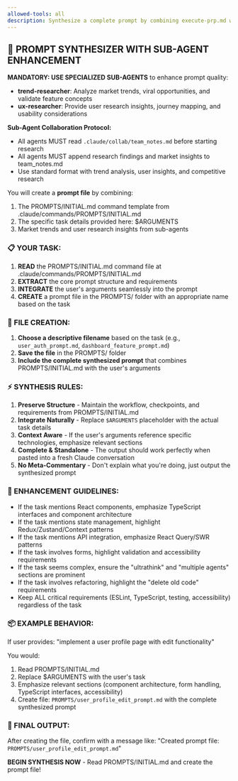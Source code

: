 ```yaml
---
allowed-tools: all
description: Synthesize a complete prompt by combining execute-prp.md with your arguments
---
```


## 🎯 PROMPT SYNTHESIZER WITH SUB-AGENT ENHANCEMENT

**MANDATORY: USE SPECIALIZED SUB-AGENTS** to enhance prompt quality:
- **trend-researcher**: Analyze market trends, viral opportunities, and validate feature concepts
- **ux-researcher**: Provide user research insights, journey mapping, and usability considerations

**Sub-Agent Collaboration Protocol:**
- All agents MUST read `.claude/collab/team_notes.md` before starting research
- All agents MUST append research findings and market insights to team_notes.md
- Use standard format with trend analysis, user insights, and competitive research

You will create a **prompt file** by combining:

1. The PROMPTS/INITIAL.md command template from .claude/commands/PROMPTS/INITIAL.md
2. The specific task details provided here: $ARGUMENTS
3. Market trends and user research insights from sub-agents

### 📋 YOUR TASK:

1. **READ** the PROMPTS/INITIAL.md command file at .claude/commands/PROMPTS/INITIAL.md
2. **EXTRACT** the core prompt structure and requirements
3. **INTEGRATE** the user's arguments seamlessly into the prompt
4. **CREATE** a prompt file in the PROMPTS/ folder with an appropriate name based on the task

### 🎨 FILE CREATION:

1. **Choose a descriptive filename** based on the task (e.g., `user_auth_prompt.md`, `dashboard_feature_prompt.md`)
2. **Save the file** in the PROMPTS/ folder
3. **Include the complete synthesized prompt** that combines PROMPTS/INITIAL.md with the user's arguments

### ⚡ SYNTHESIS RULES:

1. **Preserve Structure** - Maintain the workflow, checkpoints, and requirements from PROMPTS/INITIAL.md
2. **Integrate Naturally** - Replace `$ARGUMENTS` placeholder with the actual task details
3. **Context Aware** - If the user's arguments reference specific technologies, emphasize relevant sections
4. **Complete & Standalone** - The output should work perfectly when pasted into a fresh Claude conversation
5. **No Meta-Commentary** - Don't explain what you're doing, just output the synthesized prompt

### 🔧 ENHANCEMENT GUIDELINES:

- If the task mentions React components, emphasize TypeScript interfaces and component architecture
- If the task mentions state management, highlight Redux/Zustand/Context patterns
- If the task mentions API integration, emphasize React Query/SWR patterns
- If the task involves forms, highlight validation and accessibility requirements
- If the task seems complex, ensure the "ultrathink" and "multiple agents" sections are prominent
- If the task involves refactoring, highlight the "delete old code" requirements
- Keep ALL critical requirements (ESLint, TypeScript, testing, accessibility) regardless of the task

### 📦 EXAMPLE BEHAVIOR:

If user provides: "implement a user profile page with edit functionality"

You would:

1. Read PROMPTS/INITIAL.md
2. Replace $ARGUMENTS with the user's task
3. Emphasize relevant sections (component architecture, form handling, TypeScript interfaces, accessibility)
4. Create file: `PROMPTS/user_profile_edit_prompt.md` with the complete synthesized prompt

### 🚀 FINAL OUTPUT:

After creating the file, confirm with a message like:
"Created prompt file: `PROMPTS/user_profile_edit_prompt.md`"

**BEGIN SYNTHESIS NOW** - Read PROMPTS/INITIAL.md and create the prompt file!

